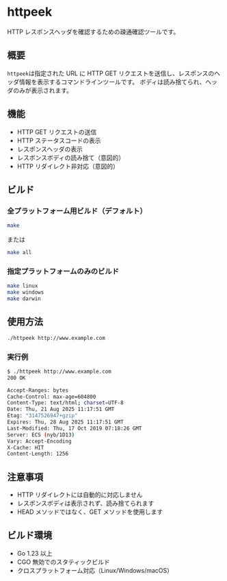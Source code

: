# httpeek

HTTP レスポンスヘッダを確認するための疎通確認ツールです。

## 概要

`httpeek`は指定された URL に HTTP GET リクエストを送信し、レスポンスのヘッダ情報を表示するコマンドラインツールです。
ボディは読み捨てられ、ヘッダのみが表示されます。

## 機能

- HTTP GET リクエストの送信
- HTTP ステータスコードの表示
- レスポンスヘッダの表示
- レスポンスボディの読み捨て（意図的）
- HTTP リダイレクト非対応（意図的）

## ビルド

### 全プラットフォーム用ビルド（デフォルト）

```bash
make
```

または

```bash
make all
```

### 指定プラットフォームのみのビルド

```bash
make linux
make windows
make darwin
```

## 使用方法

```bash
./httpeek http://www.example.com
```

### 実行例

```bash
$ ./httpeek http://www.example.com
200 OK

Accept-Ranges: bytes
Cache-Control: max-age=604800
Content-Type: text/html; charset=UTF-8
Date: Thu, 21 Aug 2025 11:17:51 GMT
Etag: "3147526947+gzip"
Expires: Thu, 28 Aug 2025 11:17:51 GMT
Last-Modified: Thu, 17 Oct 2019 07:18:26 GMT
Server: ECS (nyb/1D13)
Vary: Accept-Encoding
X-Cache: HIT
Content-Length: 1256
```

## 注意事項

- HTTP リダイレクトには自動的に対応しません
- レスポンスボディは表示されず、読み捨てられます
- HEAD メソッドではなく、GET メソッドを使用します

## ビルド環境

- Go 1.23 以上
- CGO 無効でのスタティックビルド
- クロスプラットフォーム対応（Linux/Windows/macOS）
